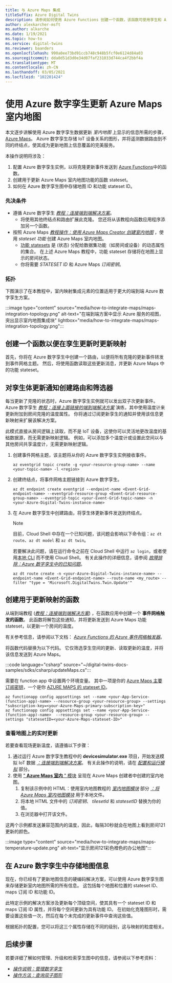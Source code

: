 ```yaml
---
title: 与 Azure Maps 集成
titleSuffix: Azure Digital Twins
description: 请参阅如何使用 Azure Functions 创建一个函数，该函数可使用孪生和 Azure 数字通知来更新 Azure Maps 的室内地图。
author: alexkarcher-msft
ms.author: alkarche
ms.date: 1/19/2021
ms.topic: how-to
ms.service: digital-twins
ms.reviewer: baanders
ms.openlocfilehash: 990a0ee73bd91ccb748c948b5fcf0e6124d84a03
ms.sourcegitcommit: dda0d51d3d0e34d07faf231033d744ca4f2bbf4a
ms.translationtype: MT
ms.contentlocale: zh-CN
ms.lasthandoff: 03/05/2021
ms.locfileid: "102201424"
---
```

# <a name="use-azure-digital-twins-to-update-an-azure-maps-indoor-map"></a>使用 Azure 数字孪生更新 Azure Maps 室内地图

本文逐步讲解使用 Azure 数字孪生数据更新 *室内地图* 上显示的信息所需的步骤， [Azure Maps](../azure-maps/about-azure-maps.md)。 Azure 数字孪生存储 IoT 设备关系的图形，并将遥测数据路由到不同的终结点，使其成为更新地图上信息覆盖的完美服务。

本操作说明将涉及：

1. 配置 Azure 数字孪生实例，以将克隆更新事件发送到 [Azure Functions](../azure-functions/functions-overview.md)中的函数。
2. 创建用于更新 Azure Maps 室内地图功能的函数 stateset。
3. 如何在 Azure 数字孪生图中存储地图 ID 和功能 stateset ID。

### <a name="prerequisites"></a>先决条件

* 遵循 Azure 数字孪生 [*教程：连接端到端解决方案*](./tutorial-end-to-end.md)。
    * 将使用其他终结点和路由扩展此克隆。 您还将从该教程向函数应用程序添加另一个函数。 
* 按照 Azure Maps [*教程操作：使用 Azure Maps Creator 创建室内地图*](../azure-maps/tutorial-creator-indoor-maps.md) ，使用 *stateset 功能* 创建 Azure Maps 室内地图。
    * [功能 statesets](../azure-maps/creator-indoor-maps.md#feature-statesets) 是 (状态) 分配给数据集功能（如房间或设备）的动态属性的集合。 在上述 Azure Maps 教程中，功能 stateset 存储将在地图上显示的房间状态。
    * 你将需要 *STATESET ID* 和 Azure Maps *订阅密钥*。

### <a name="topology"></a>拓扑

下图演示了在本教程中，室内映射集成元素的位置适用于更大的端到端 Azure 数字孪生方案。

:::image type="content" source="media/how-to-integrate-maps/maps-integration-topology.png" alt-text="在端到端方案中显示 Azure 服务的视图，突出显示室内地图集成块" lightbox="media/how-to-integrate-maps/maps-integration-topology.png":::

## <a name="create-a-function-to-update-a-map-when-twins-update"></a>创建一个函数以便在孪生更新时更新映射

首先，你将在 Azure 数字孪生中创建一个路由，以便将所有克隆的更新事件转发到事件网格主题。 然后，将使用函数读取这些更新消息，并更新 Azure Maps 中的功能 stateset。 

## <a name="create-a-route-and-filter-to-twin-update-notifications"></a>对孪生体更新通知创建路由和筛选器

每当更新了克隆的状态时，Azure 数字孪生实例就可以发出双子次更新事件。 Azure 数字孪生 [*教程：连接上面链接的端到端解决方案*](./tutorial-end-to-end.md) 演练，其中使用温度计来更新附加到房间克隆的温度属性。 你将通过订阅更新孪生的通知并使用该信息更新映射来扩展该解决方案。

此模式直接从房间逻辑上读取，而不是 IoT 设备，这使你可以灵活地更改温度的基础数据源，而无需更新映射逻辑。 例如，可以添加多个温度计或设置此空间以与其他房间共享温度计，无需更新映射逻辑。

1. 创建事件网格主题，该主题将从你的 Azure 数字孪生实例接收事件。
    ```azurecli-interactive
    az eventgrid topic create -g <your-resource-group-name> --name <your-topic-name> -l <region>
    ```

2. 创建终结点，将事件网格主题链接到 Azure 数字孪生。
    ```azurecli-interactive
    az dt endpoint create eventgrid --endpoint-name <Event-Grid-endpoint-name> --eventgrid-resource-group <Event-Grid-resource-group-name> --eventgrid-topic <your-Event-Grid-topic-name> -n <your-Azure-Digital-Twins-instance-name>
    ```

3. 在 Azure 数字孪生中创建路由，将孪生体更新事件发送到终结点。

    >[!NOTE]
    >目前，Cloud Shell 中存在一个已知问题，该问题会影响以下命令组：`az dt route`、`az dt model` 和 `az dt twin`。
    >
    >若要解决此问题，请在运行命令之前在 Cloud Shell 中运行 `az login`，或者使用[本地 CLI](/cli/azure/install-azure-cli) 而不使用 Cloud Shell。 有关此操作的详细信息，请参阅 [*故障排除：Azure 数字孪生中的已知问题*](troubleshoot-known-issues.md#400-client-error-bad-request-in-cloud-shell)。

    ```azurecli-interactive
    az dt route create -n <your-Azure-Digital-Twins-instance-name> --endpoint-name <Event-Grid-endpoint-name> --route-name <my_route> --filter "type = 'Microsoft.DigitalTwins.Twin.Update'"
    ```

## <a name="create-a-function-to-update-maps"></a>创建用于更新映射的函数

从端到端教程 ([*教程：连接端到端解决方案*](./tutorial-end-to-end.md)) ，在函数应用中创建一个 **事件网格触发的函数**。 此函数将解包这些通知，并将更新发送到 Azure Maps 功能 stateset，以更新一个房间的温度。

有关参考信息，请参阅以下文档： [*Azure Functions 的 Azure 事件网格触发器*](../azure-functions/functions-bindings-event-grid-trigger.md)。

将函数代码替换为以下代码。 它仅筛选孪生空间的更新、读取更新的温度，并将该信息发送到 Azure Maps。

:::code language="csharp" source="~/digital-twins-docs-samples/sdks/csharp/updateMaps.cs":::

需要在 function app 中设置两个环境变量。 其中一项是你的 [Azure Maps 主要订阅密钥](../azure-maps/quick-demo-map-app.md#get-the-primary-key-for-your-account)，一个是你 [AZURE MAPS 的 stateset ID](../azure-maps/tutorial-creator-indoor-maps.md#create-a-feature-stateset)。

```azurecli-interactive
az functionapp config appsettings set --name <your-App-Service-(function-app)-name> --resource-group <your-resource-group> --settings "subscription-key=<your-Azure-Maps-primary-subscription-key>"
az functionapp config appsettings set --name <your-App-Service-(function-app)-name>  --resource-group <your-resource-group> --settings "statesetID=<your-Azure-Maps-stateset-ID>"
```

### <a name="view-live-updates-on-your-map"></a>查看地图上的实时更新

若要查看现场更新温度，请遵循以下步骤：

1. 通过运行 Azure 数字孪生教程中的 **devicesimulator.exe** 项目，开始发送模拟 IoT 数据 [*：连接端到端解决方案*](tutorial-end-to-end.md)。 有关此操作的说明，请在 [*配置和运行模拟*](././tutorial-end-to-end.md#configure-and-run-the-simulation) 部分。
2. 使用 [" **Azure Maps 室内** " 模块](../azure-maps/how-to-use-indoor-module.md) 呈现在 Azure Maps 创建者中创建的室内地图。
    1. 复制该示例中的 HTML：使用室内地图教程的 [*室内地图模块*](../azure-maps/how-to-use-indoor-module.md#example-use-the-indoor-maps-module) 部分 [*：将 Azure Maps 室内地图模块*](../azure-maps/how-to-use-indoor-module.md) 用于本地文件。
    1. 将本地 HTML 文件中的 *订阅密钥*、 *tilesetId* 和 *statesetID*  替换为你的值。
    1. 在浏览器中打开该文件。

这两个示例都发送兼容范围内的温度，因此，每隔30秒就会在地图上看到房间121更新的颜色。

:::image type="content" source="media/how-to-integrate-maps/maps-temperature-update.png" alt-text="显示房间121彩色橙色的办公地图":::

## <a name="store-your-maps-information-in-azure-digital-twins"></a>在 Azure 数字孪生中存储地图信息

现在，你已经有了更新地图信息的硬编码解决方案，可以使用 Azure 数字孪生图来存储更新室内地图所需的所有信息。 这包括每个地图和位置的 stateset ID、maps 订阅 ID 和功能 ID。 

此特定示例的解决方案涉及更新每个顶级空间，使其具有一个 stateset ID 和 maps 订阅 ID 属性，并将每个空间更新为具有功能 ID。 在初始化克隆图形时，需要设置这些值一次，然后在每个未完成的更新事件中查询这些值。

根据拓扑的配置，您可以将这三个属性存储在不同的级别，这与映射的粒度相关。

## <a name="next-steps"></a>后续步骤

若要详细了解如何管理、升级和检索孪生图中的信息，请参阅以下参考资料：

* [*操作说明：管理数字孪生*](./how-to-manage-twin.md)
* [*操作方法：查询双子图形*](./how-to-query-graph.md)
